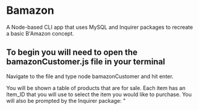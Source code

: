 # Bamazon

A Node-based CLI app that uses MySQL and Inquirer packages to recreate a basic B'Amazon concept.

## To begin you will need to open the bamazonCustomer.js file in your terminal
Navigate to the file and type node bamazonCustomer and hit enter.

You will be shown a table of products that are for sale. Each item has an Item_ID that you will use to select the item you would like to purchase. You will also be prompted by the Inquirer package: "

